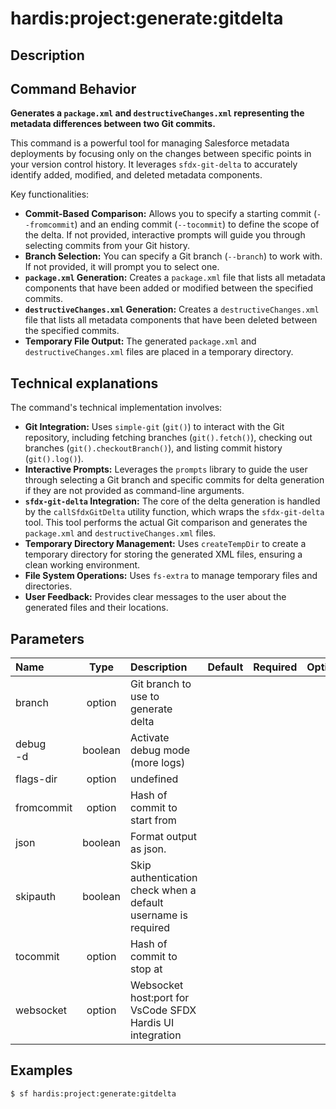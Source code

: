 <!-- This file has been generated with command 'sf hardis:doc:plugin:generate'. Please do not update it manually or it may be overwritten -->
# hardis:project:generate:gitdelta

## Description


## Command Behavior

**Generates a `package.xml` and `destructiveChanges.xml` representing the metadata differences between two Git commits.**

This command is a powerful tool for managing Salesforce metadata deployments by focusing only on the changes between specific points in your version control history. It leverages `sfdx-git-delta` to accurately identify added, modified, and deleted metadata components.

Key functionalities:

- **Commit-Based Comparison:** Allows you to specify a starting commit (`--fromcommit`) and an ending commit (`--tocommit`) to define the scope of the delta. If not provided, interactive prompts will guide you through selecting commits from your Git history.
- **Branch Selection:** You can specify a Git branch (`--branch`) to work with. If not provided, it will prompt you to select one.
- **`package.xml` Generation:** Creates a `package.xml` file that lists all metadata components that have been added or modified between the specified commits.
- **`destructiveChanges.xml` Generation:** Creates a `destructiveChanges.xml` file that lists all metadata components that have been deleted between the specified commits.
- **Temporary File Output:** The generated `package.xml` and `destructiveChanges.xml` files are placed in a temporary directory.

## Technical explanations

The command's technical implementation involves:

- **Git Integration:** Uses `simple-git` (`git()`) to interact with the Git repository, including fetching branches (`git().fetch()`), checking out branches (`git().checkoutBranch()`), and listing commit history (`git().log()`).
- **Interactive Prompts:** Leverages the `prompts` library to guide the user through selecting a Git branch and specific commits for delta generation if they are not provided as command-line arguments.
- **`sfdx-git-delta` Integration:** The core of the delta generation is handled by the `callSfdxGitDelta` utility function, which wraps the `sfdx-git-delta` tool. This tool performs the actual Git comparison and generates the `package.xml` and `destructiveChanges.xml` files.
- **Temporary Directory Management:** Uses `createTempDir` to create a temporary directory for storing the generated XML files, ensuring a clean working environment.
- **File System Operations:** Uses `fs-extra` to manage temporary files and directories.
- **User Feedback:** Provides clear messages to the user about the generated files and their locations.


## Parameters

|Name|Type|Description|Default|Required|Options|
|:---|:--:|:----------|:-----:|:------:|:-----:|
|branch|option|Git branch to use to generate delta||||
|debug<br/>-d|boolean|Activate debug mode (more logs)||||
|flags-dir|option|undefined||||
|fromcommit|option|Hash of commit to start from||||
|json|boolean|Format output as json.||||
|skipauth|boolean|Skip authentication check when a default username is required||||
|tocommit|option|Hash of commit to stop at||||
|websocket|option|Websocket host:port for VsCode SFDX Hardis UI integration||||

## Examples

```shell
$ sf hardis:project:generate:gitdelta
```


